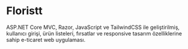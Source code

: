 # Floristt
ASP.NET Core MVC, Razor, JavaScript ve TailwindCSS ile geliştirilmiş, kullanıcı girişi, ürün listeleri, fırsatlar ve responsive tasarım özelliklerine sahip e-ticaret web uygulaması.
